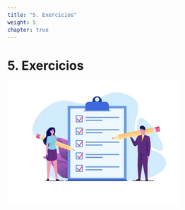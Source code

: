 ```yaml
---
title: "5. Exercicios"
weight: 5
chapter: true
---
```


# 5. Exercicios

![captura5_0_1.png](captura5_0_1.png)